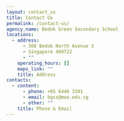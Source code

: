 ```yaml
---
layout: contact_us
title: Contact Us
permalink: /contact-us/
agency_name: Bedok Green Secondary School
locations:
  - address:
      - 360 Bedok North Avenue 3
      - Singapore 469722
      - ""
    operating_hours: []
    maps_link: ""
    title: Address
contacts:
  - content:
      - phone: +65 6446 3301
      - email: bgss@moe.edu.sg
      - other: ""
    title: Phone & Email
---
```

